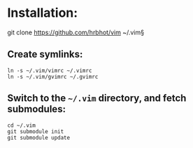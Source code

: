 # Installation:

   git clone https://github.com/hrbhot/vim ~/.vim§
## Create symlinks:

    ln -s ~/.vim/vimrc ~/.vimrc
    ln -s ~/.vim/gvimrc ~/.gvimrc

## Switch to the `~/.vim` directory, and fetch submodules:

    cd ~/.vim
    git submodule init
    git submodule update
